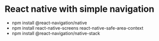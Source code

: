 # React native with simple navigation

- npm install @react-navigation/native
- npm install react-native-screens react-native-safe-area-context
- npm install @react-navigation/native-stack

